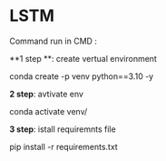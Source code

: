 # LSTM

Command run in CMD :

**1 step **: create vertual environment 

conda create -p venv python==3.10 -y

**2 step**: avtivate env

conda activate venv/

**3 step**: istall requiremnts file

pip install -r requirements.txt
